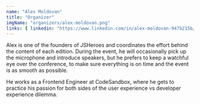```yaml
---
name: "Alex Moldovan"
title: "Organizer"
imgName: "organizers/alex-moldovan.png"
links: { linkedin: "https://www.linkedin.com/in/alex-moldovan-947b215b/" }
---
```


Alex is one of the founders of JSHeroes and coordinates the effort behind the content of each edition. During the event, he will occasionally pick up the microphone and introduce speakers, but he prefers to keep a watchful eye over the conference, to make sure everything is on time and the event is as smooth as possible.

He works as a Frontend Engineer at CodeSandbox, where he gets to practice his passion for both sides of the user experience vs developer experience dilemma.
